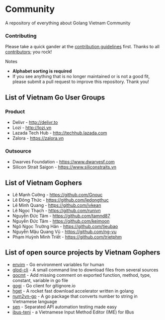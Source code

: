 # Community

A repository of everything about Golang Vietnam Community

### Contributing

Please take a quick gander at the [contribution guidelines](https://github.com/avelino/awesome-go/blob/master/CONTRIBUTING.md) first. Thanks to all [contributors](https://github.com/avelino/awesome-go/graphs/contributors); you rock!

Notes

- **Alphabet sorting is required**
- If you see anything that is no longer maintained or is not a good fit, please submit a pull request to improve this repository. Thank you!

## List of Vietnam Go User Groups

### Product

- Delivr - http://delivr.to
- Lozi - http://lozi.vn
- Lazada Tech Hub - http://techhub.lazada.com
- Zalora - https://zalora.vn

### Outsource

- Dwarves Foundation - https://www.dwarvesf.com
- Silicon Strait Saigon - https://www.siliconstraits.vn

## List of Vietnam Gophers

- Lê Mạnh Cường - https://github.com/Gnouc
- Lê Đông Thức - https://github.com/ledongthuc
- Lê Minh Quang - https://github.com/ivkean
- Lê Ngọc Thạch - https://github.com/runivn
- Nguyễn Đức Tâm - https://github.com/tamnd87
- Nguyễn Đức Tâm - https://github.com/keimoon
- Ngô Ngọc Trường Hân - https://github.com/tieubao
- Nguyễn Mậu Quang Vũ - https://github.com/ng-vu
- Phạm Huỳnh Minh Triết - https://github.com/trietphm

## List of open source projects by Vietnam Gophers

- [envim](https://github.com/Gnouc/envim) - Go environment variables for human
- [glod-cli](https://github.com/dwarvesf/glod-cli) - A small command line to download files from several sources
- [gocmt](https://github.com/Gnouc/gocmt) - Add missing comment on exported function, method, type, constant, variable in go file
- [gogi](https://github.com/Gnouc/gogi) - Go client for gitignore.io
- [hget](https://github.com/huydx/hget) - A rocket fast download accelerator written in golang
- [num2vn-go](https://github.com/philipdac/num2vn-go) - A go package that converts number to string in Vietnamese language
- [sen](https://github.com/dwarvesf/sen) - Separated API automation testing made easy
- [ibus-teni](https://github.com/teni-ime/ibus-teni) - a Vietnamese Input Method Editor (IME) for IBus
